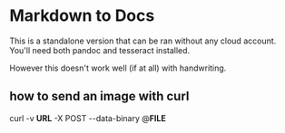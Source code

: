 # Markdown to Docs
This is a standalone version that can be ran without any cloud account.
You'll need both pandoc and tesseract installed.

However this doesn't work well (if at all) with handwriting.

## how to send an image with curl
curl -v **URL** -X POST --data-binary @**FILE**
